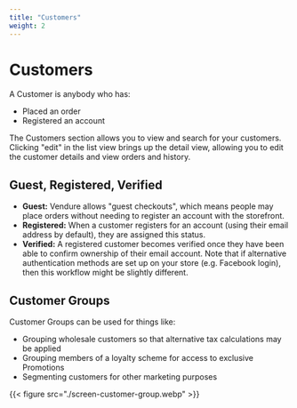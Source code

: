 ```yaml
---
title: "Customers"
weight: 2
---
```


# Customers

A Customer is anybody who has:

* Placed an order
* Registered an account

The Customers section allows you to view and search for your customers. Clicking "edit" in the list view brings up the detail view, allowing you to edit the customer details and view orders and history.

## Guest, Registered, Verified

* **Guest:** Vendure allows "guest checkouts", which means people may place orders without needing to register an account with the storefront. 
* **Registered:** When a customer registers for an account (using their email address by default), they are assigned this status.
* **Verified:** A registered customer becomes verified once they have been able to confirm ownership of their email account. Note that if alternative authentication methods are set up on your store (e.g. Facebook login), then this workflow might be slightly different.

## Customer Groups

Customer Groups can be used for things like:

* Grouping wholesale customers so that alternative tax calculations may be applied
* Grouping members of a loyalty scheme for access to exclusive Promotions
* Segmenting customers for other marketing purposes

{{< figure src="./screen-customer-group.webp" >}}

